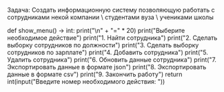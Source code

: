 Задача: Создать информационную систему позволяющую работать с сотрудниками некой компании \ студентами вуза \ учениками школы

def show_menu() -> int: print("\n" + "=" * 20)
print("Выберите необходимое действие")
print("1. Найти сотрудника")
print("2. Сделать выборку сотрудников по должности")
print("3. Сделать выборку сотрудников по зарплате")
print("4. Добавить сотрудника")
print("5. Удалить сотрудника")
print("6. Обновить данные сотрудника")
print("7. Экспортировать данные в формате json")
print("8. Экспортировать данные в формате csv")
print("9. Закончить работу")
return int(input("Введите номер необходимого действия: "))


